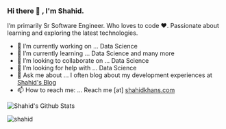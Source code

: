 ### Hi there 👋 , I'm Shahid.

I’m primarily Sr Software Engineer. Who loves to code ❤️.
Passionate about learning and exploring the latest technologies.

- 🔭 I’m currently working on ... Data Science
- 🌱 I’m currently learning ... Data Science and many more
- 👯 I’m looking to collaborate on ... Data Science
- 🤔 I’m looking for help with ... Data Science
- 💬 Ask me about ... I often blog about my development experiences at [Shahid's Blog](https://syssoft.in/blog)
- 📫 How to reach me: ... Reach me [at] [shahidkhans.com](https://shahidkhans.com) 

![Shahid's Github Stats](https://github-readme-stats.vercel.app/api?username=shahid-khans&count_private=true&theme=default&show_icons=true)
<p align="left"> <img src="https://komarev.com/ghpvc/?username=shahid-khans" alt="shahid" /> </p>
